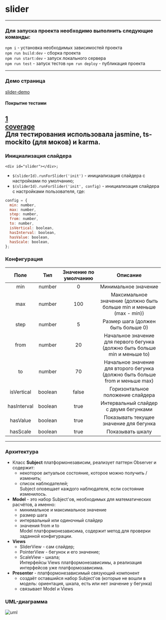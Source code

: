 # slider
---

### Для запуска проекта необходимо выполнить следующие команды:<br/>
`npm i` - установка необходимых зависимостей проекта<br/>
`npm run build:dev` - сборка проекта<br/>
`npm run start:dev` - запуск локального сервера<br/>
`npm run test` - запуск тестов
`npm run deploy` - публикация проекта

---

### Демо страница<br/>
[slider-demo](https://alyonafomenkova.github.io/slider/dist/demo.html)
#### Покрытие тестами<br/>
[1](https://alyonafomenkova.github.io/slider/dist/coverage/index.html)<br/>
[coverage](https://alyonafomenkova.github.io/slider/src/assets/coverage/index.html)<br/>
Для тестирования использовала jasmine, ts-mockito (для моков) и karma.
---

### Инициализация слайдера<br/>
`<div id="slider"></div>;`
- `$(sliderId).runForSlider('init')` - инициализация слайдера с настройками по умолчанию;<br/>
- `$(sliderId).runForSlider('init', config)` - инициализация слайдера с настройками пользователя, где:<br/>
```javascript
config = {
  min: number,
  max: number,
  step: number,
  from: number,
  to: number,
  isVertical: boolean,
  hasInterval: boolean,
  hasValue: boolean,
  hasScale: boolean,
};
```
### Конфигурация
Поле | Тип | Значение по умолчанию | Описание
:------------: | :-------------: | :-------------: | :-------------:
min | number | 0 | Минимальное значение
max | number | 100 | Максимальное значение (должно быть больше min и меньше (max - min))
step | number | 5 | Размер шага (должен быть больше 0)
from | number | 20 | Начальное значение для первого бегунка (должно быть больше min и меньше to)
to | number | 70 | Начальное значение для второго бегунка (должно быть больше from и меньше max)
isVertical | boolean | false | Горизонтальное положение слайдера
hasInterval | boolean | true | Интервальный слайдер с двумя бегунками
hasValue | boolean | true | Показывать текущее значение для бегунка
hasScale | boolean | true | Показывать шкалу
---
### Архитектура
- Класс **Subject** платформонезависим, реализует паттерн Observer и содержит:
  - некоторое актуальое состояние, которое можно получить / изменить;
  - список наблюдателей;<br/>
Subject оповещает каждого наблюдателя, если состояние изменилось.  
- **Model** - это набор Subject'ов, необходимых для математических расчётов, а именно:
  - минимальное и максимальное значение
  - размер шага
  - интервальный или одиночный слайдер
  - значения from и to<br/>
Model платформонезависима, содержит метод для проверки заданной конфигурации.
- **Views**
  - SliderView - сам слайдер;
  - PointerView - бегунок и его значение;
  - ScaleView - шкала;<br/>
  Интерфейсы Views платформонезависимы, а реализация интерфейсов уже платформозависима.
- **Presenter** - платформонезависимый связующий компонент
  - создаёт оставшийся набор Subject'ов (которые не вошли в модель: ориентация, шкала, есть или нет значение у бегунка)
  - связывает Model и Views
### UML-диаграмма
![uml](https://alyonafomenkova.github.io/slider/src/assets/uml.jpeg)
